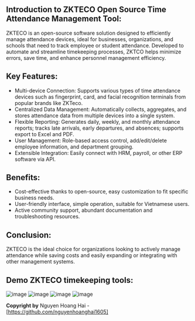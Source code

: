 ## Introduction to ZKTECO Open Source Time Attendance Management Tool:

ZKTECO is an open-source software solution designed to efficiently manage attendance devices, ideal for businesses, organizations, and schools that need to track employee or student attendance. Developed to automate and streamline timekeeping processes, ZKTCO helps minimize errors, save time, and enhance personnel management efficiency.

## Key Features:

* Multi-device Connection: Supports various types of time attendance devices such as fingerprint, card, and facial recognition terminals from popular brands like ZKTeco.
* Centralized Data Management: Automatically collects, aggregates, and stores attendance data from multiple devices into a single system.
* Flexible Reporting: Generates daily, weekly, and monthly attendance reports; tracks late arrivals, early departures, and absences; supports export to Excel and PDF.
* User Management: Role-based access control, add/edit/delete employee information, and department grouping.
* Extensible Integration: Easily connect with HRM, payroll, or other ERP software via API.

## Benefits:

* Cost-effective thanks to open-source, easy customization to fit specific business needs.
* User-friendly interface, simple operation, suitable for Vietnamese users.
* Active community support, abundant documentation and troubleshooting resources.

## Conclusion:

ZKTECO is the ideal choice for organizations looking to actively manage attendance while saving costs and easily expanding or integrating with other management systems.

## Demo ZKTECO timekeeping tools:
![image](https://github.com/user-attachments/assets/4caed8fe-c5e0-4439-9091-734ce5436015)
![image](https://github.com/user-attachments/assets/f0d58e70-a5f7-4567-9dd7-9b44dbb27d55)
![image](https://github.com/user-attachments/assets/07fbcb58-0df7-4ea6-a11a-a87007cc3f59)
![image](https://github.com/user-attachments/assets/dc8c85a9-3918-49c0-ba8f-5a4b7b5450f7)

**Copyright by** Nguyen Hoang Hai - [https://github.com/nguyenhoanghai1605]
